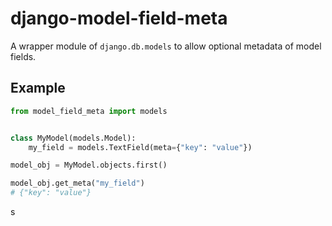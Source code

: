 # django-model-field-meta

A wrapper module of `django.db.models` to allow optional metadata of model fields.

## Example

```python
from model_field_meta import models


class MyModel(models.Model):
    my_field = models.TextField(meta={"key": "value"})
```

```python
model_obj = MyModel.objects.first()

model_obj.get_meta("my_field")
# {"key": "value"}
```


s